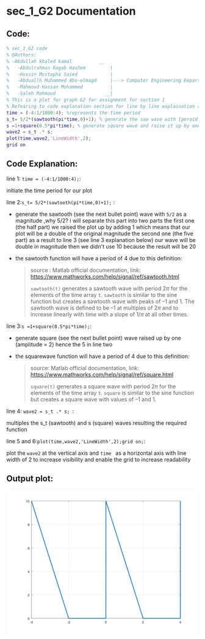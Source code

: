 # sec_1_G2 Documentation

## Code:

```matlab
% sec_1_G2 code 
% @Authors:
% -Abdullah khaled kamal          __
%	-Abdulrahman Ragab Hashem         |
%	-Hussin Mostapha Saied            |
%	-Abduallh Muhammed Abo-elmagd     |---> Computer Engineering Eepartment 3rd year
%	-Mahmoud Hassan Mohammed          |
%	-Saleh Mahmoud                  __|
% This is a plot for graph G2 for assignment for section 1  
% Refearing to code explanation section for line by line explaination and more inforamtion
time = (-4:1/1000:4); %represents the time period 
s_t= 5/2*(sawtooth(pi*time,0)+1); % generate the saw wave with [peroid = 4] rais it up by 1 to avoid the nigative portion [the magintude] will be discussed thoroughly at code explaination section
s =1+square(0.5*pi*time); % generate square wave and raise it up by one 
wave2 = s_t .* s; 
plot(time,wave2,'LineWidth',2);
grid on
```

## Code Explanation:

line 1: `time = (-4:1/1000:4);`:

initiate the time period for our plot

line 2:`s_t= 5/2*(sawtooth(pi*time,0)+1);` :

* generate the sawtooth (see the next bullet point) wave with `5/2` as a magnitude ,why 5/2? i will separate this part into two parts the  first one (the half part) we raised the plot up by adding 1 which means that our plot will be a double of the original magnitude  the second one (the five part) as a result to line 3 (see line 3 explanation below) our wave will be double in magnitude then we didn't use 10 because the result will be 20 

* the sawtooth function will have a period of 4 due to this definition:

  > source : Matlab official documentation, link: https://www.mathworks.com/help/signal/ref/sawtooth.html
  >
  > `sawtooth(t)`
  > generates a sawtooth wave with period 2*π* for the elements of the
  > time array `t`. `sawtooth` is similar to the
  > sine function but creates a sawtooth wave with peaks of –1 and 1. The sawtooth wave
  > is defined to be –1 at multiples of 2*π* and to increase linearly
  > with time with a slope of 1/*π* at all other times. 

 

line 3:`s =1+square(0.5*pi*time);`:

* generate square (see the next bullet point) wave raised up by one (amplitude = 2) hence the 5 in line two  
* the squarewave function will have a period of 4 due to this definition:
  
  > source: Matlab official documentation, link: https://www.mathworks.com/help/signal/ref/square.html
  >
  > `square(t)`
  > generates a square wave with period 2*π* for the elements of the
  > time array `t`. `square` is similar to the sine
  > function but creates a square wave with values of –1 and 1.

line 4: `wave2 = s_t .* s; `:

multiples the s_t (sawtooth) and s (square) waves resulting the required function

line 5 and 6:`plot(time,wave2,'LineWidth',2);grid on;`:

plot the `wave2` at the vertical axis and `time `  as a horizontal axis with line width of 2 to increase visibility and enable the grid to increase readability 

## Output plot:

![](untitled.svg)
